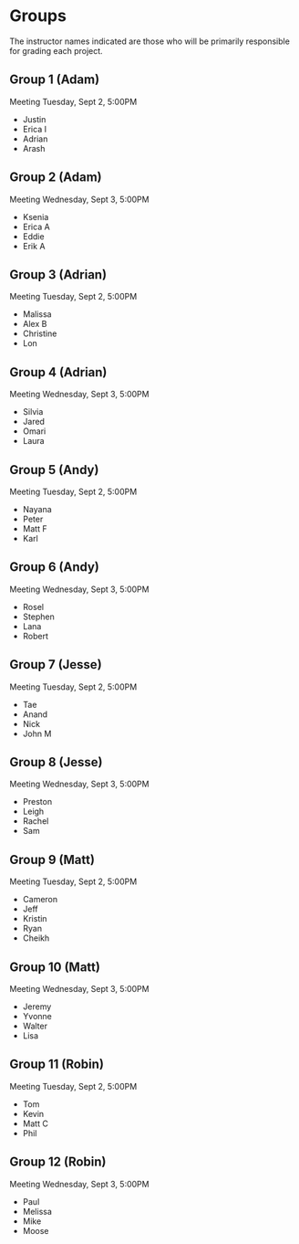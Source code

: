 # Groups

The instructor names indicated are those who will be primarily responsible for grading each project.

## Group 1 (Adam) 
Meeting Tuesday, Sept 2, 5:00PM

- Justin
- Erica I
- Adrian
- Arash

## Group 2 (Adam) 
Meeting Wednesday, Sept 3, 5:00PM

- Ksenia
- Erica A
- Eddie
- Erik A

## Group 3 (Adrian) 
Meeting Tuesday, Sept 2, 5:00PM

- Malissa
- Alex B
- Christine
- Lon

## Group 4 (Adrian) 
Meeting Wednesday, Sept 3, 5:00PM

- Silvia
- Jared
- Omari
- Laura

## Group 5 (Andy) 
Meeting Tuesday, Sept 2, 5:00PM

- Nayana
- Peter
- Matt F
- Karl

## Group 6 (Andy) 
Meeting Wednesday, Sept 3, 5:00PM

- Rosel
- Stephen
- Lana
- Robert

## Group 7 (Jesse) 
Meeting Tuesday, Sept 2, 5:00PM

- Tae
- Anand
- Nick
- John M

## Group 8 (Jesse) 
Meeting Wednesday, Sept 3, 5:00PM

- Preston
- Leigh
- Rachel
- Sam

## Group 9 (Matt) 
Meeting Tuesday, Sept 2, 5:00PM

- Cameron
- Jeff
- Kristin
- Ryan
- Cheikh

## Group 10 (Matt) 
Meeting Wednesday, Sept 3, 5:00PM

- Jeremy
- Yvonne
- Walter 
- Lisa

## Group 11 (Robin) 
Meeting Tuesday, Sept 2, 5:00PM

- Tom
- Kevin
- Matt C
- Phil

## Group 12 (Robin) 
Meeting Wednesday, Sept 3, 5:00PM

- Paul
- Melissa
- Mike 
- Moose

